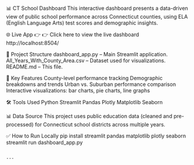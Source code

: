 📊 CT School Dashboard
This interactive dashboard presents a data-driven view of public school performance across Connecticut counties, using ELA (English Language Arts) test scores and demographic insights.

🌐 Live App
👉 👉 Click here to view the live dashboard http://localhost:8504/

📁 Project Structure
dashboard_app.py – Main Streamlit application.
All_Years_With_County_Area.csv – Dataset used for visualizations.
README.md – This file.

📌 Key Features
County-level performance tracking
Demographic breakdowns and trends
Urban vs. Suburban performance comparison
Interactive visualizations: bar charts, pie charts, line graphs

🛠️ Tools Used
Python
Streamlit
Pandas
Plotly
Matplotlib 
Seaborn

📊 Data Source
This project uses public education data (cleaned and pre-processed) for Connecticut school districts across multiple years.

✅ How to Run Locally
pip install streamlit pandas matplotlib plotly seaborn
streamlit run dashboard_app.py
```  ← this closes the code block properly

---

